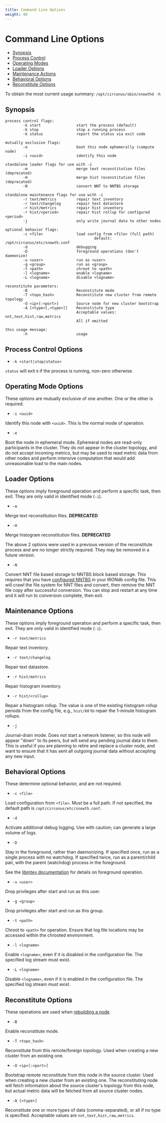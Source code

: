 ```yaml
---
title: Command Line Options
weight: 40
---
```


# Command Line Options

 * [Synopsis](#synopsis)
 * [Process Control](#process-control-options)
 * [Operating Modes](#operating-mode-options)
 * [Loader Options](#loader-options)
 * [Maintenance Actions](#maintenance-options)
 * [Behavioral Options](#behavioral-options)
 * [Reconstitute Options](#reconstitute-options)

To obtain the most current usage summary: `/opt/circonus/sbin/snowthd -h`

## Synopsis

```
process control flags:
        -k start                start the process (default)
        -k stop                 stop a running process
        -k status               report the status via exit code

mutually exclusive flags:
        -e                      boot this node ephemerally (compute node)
        -i <uuid>               identify this node

standalone loader flags for use with -i
        -m                      merge text reconstitution files (deprecated)
        -H                      merge hist reconstitution files (deprecated)
        -N                      convert NNT to NNTBS storage

standalone maintenance flags for use with -i
        -r text/metrics         repair text inventory
        -r text/changelog       repair text datastore
        -r hist/metrics         repair hist inventory
        -r hist/<period>        repair hist rollup for configured <period>
        -j                      only write journal data to other nodes

optional behavior flags:
        -c <file>               load config from <file> (full path)
                                        default: /opt/circonus/etc/snowth.conf
        -d                      debugging
        -D                      foreground operations (don't daemonize)
        -u <user>               run as <user>
        -g <group>              run as <group>
        -t <path>               chroot to <path>
        -l <logname>            enable <logname>
        -L <logname>            disable <logname>

reconstitute parameters:
        -B                      Reconstitute mode
        -T <topo_hash>          Reconstitute new cluster from remote topology
        -O <ip>[:<port>]        Source node for new cluster bootstrap
        -A [<type>[,<type>]]    Reconstitute type
                                Acceptable values: nnt,text,hist,raw,metrics
                                All if omitted

this usage message:
        -h                      usage
```

## Process Control Options

 * `-k <start|stop|status>`

`status` will exit `0` if the process is running, non-zero otherwise.

## Operating Mode Options

These options are mutually exclusive of one another. One or the other is
required.

 * `-i <uuid>`

Identify this node with `<uuid>`.  This is the normal mode of operation.

 * `-e`

Boot the node in ephemeral mode. Ephemeral nodes are read-only participants in
the cluster. They do not appear in the cluster topology, and do not accept
incoming metrics, but may be used to read metric data from other nodes and
perform intensive computation that would add unreasonable load to the main
nodes.

## Loader Options

These options imply foreground operation and perform a specific task, then
exit. They are only valid in identified mode (`-i`).

 * `-m` 

Merge text reconstitution files. **DEPRECATED**

 * `-H`

Merge histogram reconstitution files. **DEPRECATED**

The above 2 options were used in a previous version of the reconstitute process
and are no longer strictly required. They may be removed in a future version.

 * `-N`

Convert NNT file based storage to NNTBS block based storage. This requires that
you have [configured NNTBS](/irondb/irondb/getting-started/configuration/#nntbs) in your IRONdb config
file. This will crawl the file system for NNT files and convert, then remove
the NNT file copy after successful conversion.  You can stop and restart at any
time and it will run to conversion complete, then exit.

## Maintenance Options

These options imply foreground operation and perform a specific task, then
exit. They are only valid in identified mode (`-i`).

 * `-r text/metrics`

Repair text inventory.

 * `-r text/changelog`

Repair text datastore.

 * `-r hist/metrics`

Repair histogram inventory.

 * `-r hist/<rollup>`

Repair a histogram rollup. The value is one of the existing histogram rollup
periods from the config file, e.g., `hist/60` to repair the 1-minute histogram
rollups.

 * `-j`

Journal-drain mode. Does not start a network listener, so this node will appear
"down" to its peers, but will send any pending journal data to them.  This is
useful if you are planning to retire and replace a cluster node, and want to
ensure that it has sent all outgoing journal data without accepting any new
input.

## Behavioral Options

These determine optional behavior, and are not required.

 * `-c <file>`

Load configuration from `<file>`. Must be a full path. If not specified, the
default path is `/opt/circonus/etc/snowth.conf`.

 * `-d`

Activate additional debug logging. Use with caution; can generate a large
volume of logs.

 * `-D`

Stay in the foreground, rather than daemonizing. If specified once, run as a
single process with no watchdog. If specified twice, run as a parent/child
pair, with the parent (watchdog) process in the foreground.

See the [libmtev
documentation](http://circonus-labs.github.io/libmtev/development/mtev_main.html#foreground)
for details on foreground operation.

 * `-u <user>`

Drop privileges after start and run as this user.

 * `-g <group>`

Drop privileges after start and run as this group.

 * `-t <path>`

Chroot to `<path>` for operation. Ensure that log file locations may be
accessed within the chrooted environment.

 * `-l <logname>`

Enable `<logname>`, even if it is disabled in the configuration file. The
specified log stream must exist.

 * `-L <logname>`

Disable `<logname>`, even if it is enabled in the configuration file. The
specified log stream must exist.

## Reconstitute Options

These operations are used when [rebuilding a node](/irondb/irondb/administration/rebuilding-nodes/).

 * `-B`

Enable reconstitute mode.

 * `-T <topo_hash>`

Reconstitute from this remote/foreign topology. Used when creating a new cluster
from an existing one.

 * `-O <ip>[:<port>]`

Bootstrap remote reconstitute from this node in the source cluster. Used when
creating a new cluster from an existing one. The reconstituting node will fetch
information about the source cluster's topology from this node, but actual
metric data will be fetched from all source cluster nodes.

 * `-A [<type>]`

Reconstitute one or more types of data (comma-separated), or all if no type is
specified.  Acceptable values are `nnt,text,hist,raw,metrics`.
